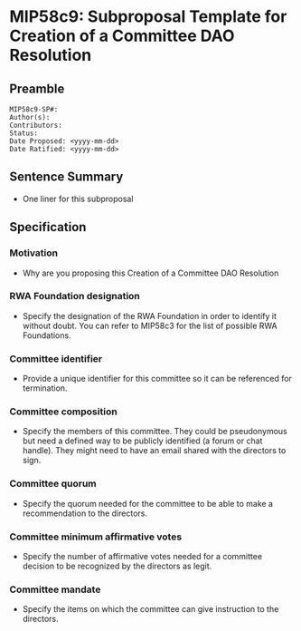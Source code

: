 # MIP58c9: Subproposal Template for Creation of a Committee DAO Resolution

## Preamble

```
MIP58c9-SP#:
Author(s):
Contributors:
Status: 
Date Proposed: <yyyy-mm-dd>
Date Ratified: <yyyy-mm-dd>
```

## Sentence Summary

- One liner for this subproposal

## Specification

### Motivation

- Why are you proposing this Creation of a Committee DAO Resolution

### RWA Foundation designation

- Specify the designation of the RWA Foundation in order to identify it without doubt. You can refer to MIP58c3 for the list of possible RWA Foundations.

### Committee identifier

- Provide a unique identifier for this committee so it can be referenced for termination.

### Committee composition

- Specify the members of this committee. They could be pseudonymous but need a defined way to be publicly identified (a forum or chat handle). They might need to have an email shared with the directors to sign.

### Committee quorum

- Specify the quorum needed for the committee to be able to make a recommendation to the directors.

### Committee minimum affirmative votes

- Specify the number of affirmative votes needed for a committee decision to be recognized by the directors as legit.

### Committee mandate

- Specify the items on which the committee can give instruction to the directors.